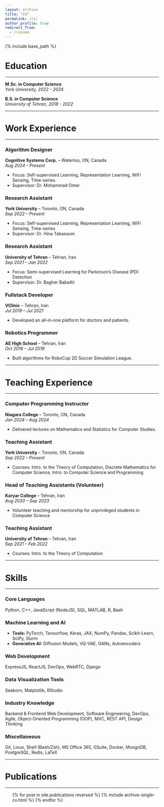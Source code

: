 ```yaml
---
layout: archive
title: "CV"
permalink: /cv/
author_profile: true
redirect_from:
  - /resume
---
```


{% include base_path %}

# Education
---
**M.Sc. in Computer Science**  
_York University, 2022 - 2024_  

**B.S. in Computer Science**  
_University of Tehran, 2018 - 2022_ 

---

# Work Experience
---
### Algorithm Designer  
**Cognitive Systems Corp.** – Waterloo, ON, Canada  
_Aug 2024 – Present_  
- Focus: Self-supervised Learning, Representation Learning, WiFi Sensing, Time-series  
- Supervisor: Dr. Mohammad Omer  

### Research Assistant  
**York University** – Toronto, ON, Canada  
_Sep 2022 – Present_  
- Focus: Self-supervised Learning, Representation Learning, WiFi Sensing, Time-series  
- Supervisor: Dr. Hina Tabassum  

### Research Assistant  
**University of Tehran** – Tehran, Iran  
_Sep 2021 – Jan 2022_  
- Focus: Semi-supervised Learning for Parkinson’s Disease (PD) Detection  
- Supervisor: Dr. Bagher BabaAli  

### Fullstack Developer  
**VClinic** – Tehran, Iran  
_Jul 2019 – Jul 2021_  
- Developed an all-in-one platform for doctors and patients.  

### Robotics Programmer  
**AE High School** – Tehran, Iran  
_Oct 2016 – Jul 2019_  
- Built algorithms for RoboCup 2D Soccer Simulation League.  

---

# Teaching Experience
---
### Computer Programming Instructor  
**Niagara College** – Toronto, ON, Canada  
_Jan 2024 – Aug 2024_  
- Delivered lectures on Mathematics and Statistics for Computer Studies.  

### Teaching Assistant  
**York University** – Toronto, ON, Canada  
_Sep 2022 – Present_  
- Courses: Intro. to the Theory of Computation, Discrete Mathematics for Computer Science, Intro. to Computer Science and Programming  

### Head of Teaching Assistants (Volunteer)  
**Karyar College** – Tehran, Iran  
_Aug 2020 – Sep 2023_  
- Volunteer teaching and mentorship for unprivileged students in Computer Science  

### Teaching Assistant  
**University of Tehran** – Tehran, Iran  
_Sep 2021 – Feb 2022_  
- Courses: Intro. to the Theory of Computation  

---

# Skills
---
### **Core Languages**  
Python, C++, JavaScript (NodeJS), SQL, MATLAB, R, Bash

### **Machine Learning and AI**  
- **Tools:** PyTorch, Tensorflow, Keras, JAX, NumPy, Pandas, Scikit-Learn, SciPy, Slurm  
- **Generative AI:** Diffusion Models, VQ-VAE, GANs, Autoencoders  

### **Web Development**  
ExpressJS, ReactJS, DevOps, WebRTC, Django  

### **Data Visualization Tools**  
Seaborn, Matplotlib, RStudio  

### **Industry Knowledge**  
Backend & Frontend Web Development, Software Engineering, DevOps, Agile, Object-Oriented Programming (OOP), MVC, REST API, Design Thinking  

### **Miscellaneous**  
Git, Linux, Shell (Bash/Zsh), MS Office 365, GSuite, Docker, MongoDB, PostgreSQL, Redis, LaTeX  

---

# Publications
---
<ul>{% for post in site.publications reversed %}
    {% include archive-single-cv.html %}
  {% endfor %}</ul>
